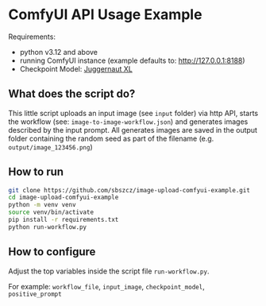 # ComfyUI API Usage Example

Requirements:

- python v3.12 and above
- running ComfyUI instance (example defaults to: http://127.0.0.1:8188)
- Checkpoint Model: [Juggernaut XL](https://civitai.com/models/133005/juggernaut-xl)

## What does the script do?

This little script uploads an input image (see `input` folder) via http API, starts the workflow (see: `image-to-image-workflow.json`) and generates images described by the input prompt.
All generates images are saved in the output folder containing the random seed as part of the filename (e.g. `output/image_123456.png`)

## How to run

```bash
git clone https://github.com/sbszcz/image-upload-comfyui-example.git
cd image-upload-comfyui-example
python -m venv venv
source venv/bin/activate
pip install -r requirements.txt
python run-workflow.py
```

## How to configure

Adjust the top variables inside the script file `run-workflow.py`.

For example: `workflow_file`, `input_image`, `checkpoint_model`, `positive_prompt`
